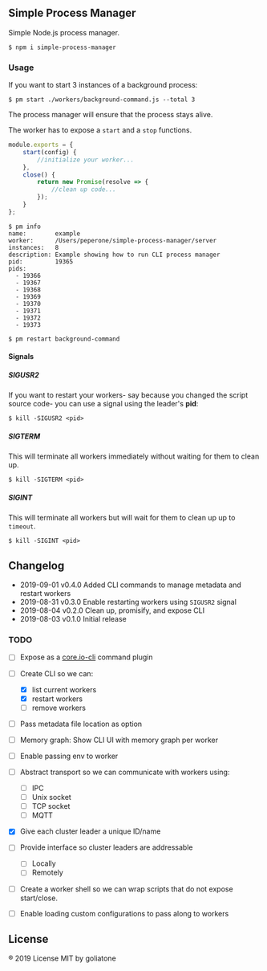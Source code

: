 ## Simple Process Manager

Simple Node.js process manager.

```
$ npm i simple-process-manager
```


### Usage

If you want to start 3 instances of a background process:

```
$ pm start ./workers/background-command.js --total 3
```

The process manager will ensure that the process stays alive.

The worker has to expose a `start` and a `stop` functions.

```js
module.exports = {
    start(config) {
        //initialize your worker...
    },
    close() {
        return new Promise(resolve => {
            //clean up code...
        });
    }
};
```

```
$ pm info
name:        example
worker:      /Users/peperone/simple-process-manager/server
instances:   8
description: Example showing how to run CLI process manager
pid:         19365
pids: 
  - 19366
  - 19367
  - 19368
  - 19369
  - 19370
  - 19371
  - 19372
  - 19373
```

```
$ pm restart background-command
```

#### Signals

##### SIGUSR2

If you want to restart your workers- say because you changed the script source code- you can use a signal using the leader's **pid**:

```
$ kill -SIGUSR2 <pid>
```

##### SIGTERM

This will terminate all workers immediately without waiting for them to clean up.

```
$ kill -SIGTERM <pid>
```

##### SIGINT

This will terminate all workers but will wait for them to clean up up to `timeout`.

```
$ kill -SIGINT <pid>
```

## Changelog

* 2019-09-01 v0.4.0 Added CLI commands to manage metadata and restart workers
* 2019-08-31 v0.3.0 Enable restarting workers using `SIGUSR2` signal
* 2019-08-04 v0.2.0 Clean up, promisify, and expose CLI
* 2019-08-03 v0.1.0 Initial release


### TODO

* [ ] Expose as a [core.io-cli](https://github.com/goliatone/core.io-cli) command plugin
* [ ] Create CLI so we can:
    - [x] list current workers
    - [x] restart workers
    - [ ] remove workers
* [ ] Pass metadata file location as option
* [ ] Memory graph: Show CLI UI with memory graph per worker
* [ ] Enable passing env to worker
* [ ] Abstract transport so we can communicate with workers using:
    - [ ] IPC
    - [ ] Unix socket
    - [ ] TCP socket
    - [ ] MQTT
* [x] Give each cluster leader a unique ID/name
* [ ] Provide interface so cluster leaders are addressable
    - [ ] Locally
    - [ ] Remotely
* [ ] Create a worker shell so we can wrap scripts that do not expose start/close.
* [ ] Enable loading custom configurations to pass along to workers


## License
® 2019 License MIT by goliatone
